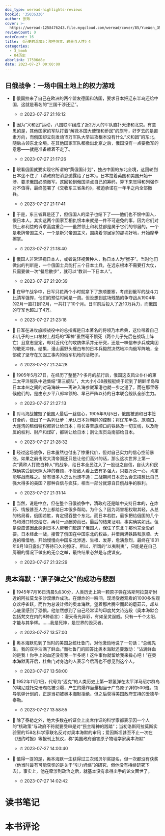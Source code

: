 ```yaml
---
doc_type: weread-highlights-reviews
bookId: '35036336'
author: 张玮
cover: >-
  https://weread-1258476243.file.myqcloud.com/weread/cover/85/YueWen_35036336/t7_YueWen_35036336.jpg
reviewCount: 0
noteCount: 16
title: 《历史的温度5：那些博弈、较量与人性》4
categories:
  - 3_book
  - 04历史
abbrlink: 17506d8e
date: 2023-07-27 00:00:00
---
```



## 日俄战争：一场中国土地上的权力游戏


- 📌 俄国拉来了自己在欧洲的两个盟友德国和法国，要求日本把辽东半岛还给中国，这就是著名的“三国干涉还辽”。 
    - ⏱ 2023-07-27 21:16:12 

- 📌 因为“义和团”运动，八国联军组成了近2万人的军队直扑天津和北京。有意思的是，其他国家的军队打着“解救本国大使馆和侨民”的旗号，好歹去的是直隶方向，而俄国却立刻发动15万军队大举进攻根本没有什么“义和团”的东北，随后占领东北全境。在其他国家军队都撤出北京之后，俄国没有一点要撤军的意思——就是准备赖着不走了。 
    - ⏱ 2023-07-27 21:17:26 

- 📌 眼看俄国就要实现它所谓的“黄俄国计划”，独占中国的东北全境，这回轮到日本坐不住了（清政府把消息透露给了日本）。日本拉着英国和美国开始干涉，要求俄国必须撤军。这回轮到俄国清点自己的筹码，算下来觉得和列强作对不值得，最终签署了《交收东三省条约》，被迫承诺在一年半之内全部撤兵。 
    - ⏱ 2023-07-27 21:17:41 

- 📌 于是，东三省算是还了，但俄国人的梁子也结下了——他们也不恨中国人，恨日本人。其实这两个国家互相仇恨本来就是一件不可避免的事，因为它们对领土和利益的诉求高度重合——虽然领土和利益都是属于它们的邻居的。一个是老牌帝国主义，一个是新兴帝国主义，围绕着邻居家的那块好地，开始摩拳擦掌。 
    - ⏱ 2023-07-27 21:18:40 

- 📌 俄国人非常轻视日本人，或者说轻视黄种人，称日本人为“猴子”。当时他们做出的判断是，一个俄国士兵能打三个日本士兵，在远东根本不需要打大仗，只需要做一次“餐后散步”，就可以“教训一下日本人”。 
    - ⏱ 2023-07-27 21:20:39 

- 📌 在甲午战争中，日军只花两个小时就拿下了旅顺要塞，考虑到俄军的战斗力比清军强悍，他们的预估时间是一周。但没想到这场残酷的争夺战从1904年的2月一直打到12月，一共打了10个月。日军前后投入了近10万兵力，而俄国的守军也超过了4万。 
    - ⏱ 2023-07-27 21:23:18 

- 📌 日军在进攻旅顺战役中的总指挥是日本著名的将领乃木希典，这位带着自己和儿子的三口棺材上战场的“军神”虽然毫不惧死（两个儿子先后在战场上阵亡）且意志坚定，却对近代化的攻防体系并无研究，还是一味信奉步兵成集团的敢死冲锋。结果，漫山遍野头缠白布的日本兵毅然决然地冲向俄军阵地，全部成了坚守在加固工事内的俄军机枪的活靶子。 
    - ⏱ 2023-07-27 21:24:28 

- 📌 1905年5月27日，在经历了整整7个多月的航行后，俄国这支风尘仆仆的第二太平洋舰队中途集结“第三舰队”，大大小小38艘舰艇终于赶到了朝鲜半岛和日本本州之间的对马海峡——离进入海参崴军港也就一步之遥了。而在那里等候他们的，是由东乡平八郎率领的、早已严阵以待的日本联合舰队全部主力。 
    - ⏱ 2023-07-27 21:27:13 

- 📌 对马海战摧毁了俄国人最后一丝信心，1905年9月5日，俄国被迫和日本签订合约，做出了一系列让步：承认日本对朝鲜的控制；将辽东半岛、旅顺口、大连湾的租借特权都转让给日本；将长春至旅顺口的铁路及一切支线，以及附属的权利、财产和煤矿，都转让给日本；割让库页岛南部给日本。 
    - ⏱ 2023-07-27 21:28:32 

- 📌 经过这场战争，日本虽然也付出了惨重代价，但对自己实力的信心空前暴涨。如果之前击败大清帝国还只是让他们高兴的话，那么这次世界上第一次“黄种人打败白种人”的战争，给日本全民注入了一股谜之自信，自认大和民族确实受到天照大神的眷顾，不管敌人看上去有多强大，只要万众一心，肯定能够战而胜之。曾有很多人怎么也想不通：二战期间日本怎么会去招惹比自己强大得多的美国？那种自信与疯狂，相当一部分就源自日俄战争的胜利。 
    - ⏱ 2023-07-27 21:31:14 

- 📌 当然，说是中立，但在整个日俄战争中，清政府还是暗中支持日本的，在炸药、情报甚至人力上都给日本很多帮助。为什么？因为两害相权取其轻，从总的格局看，俄国若胜，肯定侵吞整个东北，而日本若胜，最多把给俄国的几个岛和港口转交给它，再付一点酬劳而已。最后的结果证明，事实确实如此。但是否应该因此感谢日本人帮我们赶跑了俄国人，保住了东北？那也完全没必要。日本经此一战，接管了俄国在中国东北的权益，并借南满铁路和旅顺、大连的租借地，开始慢慢向中国东北渗透、生根、发芽，愈演愈烈，最终在1931年9月18日露出了等待已久的獠牙。所以，所谓的“以夷制夷”，只能是在自己孱弱的情况下做出的无奈之举，最终结果必然是与虎谋皮。 
    - ⏱ 2023-07-27 21:32:29 
## 奥本海默：“原子弹之父”的成功与悲剧


- 📌 1945年7月16日清晨5点30分，人类历史上第一颗原子弹在洛斯阿拉莫斯附近的阿拉莫戈多沙漠爆炸成功。在爆炸的一瞬间，现场受邀观看的1000多名观众欢呼雀跃，而作为总设计师的奥本海默，望着那片腾空而起的蘑菇云，却从心底里感到了恐惧。他忽然想到了自己经常读的印度梵文诗选段（奥本海默会包括梵文在内的8种语言）：漫天奇光异彩，有如圣灵逞威。只有一千个太阳，才能与其争辉。……我是死神，是世界的毁灭者。 
    - ⏱ 2023-07-27 13:57:00 

- 📌 奥本海默见到了当时的美国总统杜鲁门，对他激动地说了一句话：“总统先生，我的双手沾满了鲜血。”而杜鲁门的回答比奥本海默还要激动：“沾满鲜血的是我！你手上的血还没有我一半多呢！这件事你就留给我来操心吧！”在奥本海默离开后，杜鲁门对身边的人表示今后再也不想见到这个人。 
    - ⏱ 2023-07-27 13:58:00 

- 📌 1952年11月1日，代号为“迈克”的人类历史上第一颗氢弹在太平洋马绍尔群岛的埃尼威托克珊瑚岛被引爆，产生的爆炸当量相当于广岛原子弹的500倍。领导氢弹计划的，正是当初被奥本海默拒绝，但之后获得美国政府支持的爱德华·泰勒。 
    - ⏱ 2023-07-27 13:58:55 

- 📌 除了泰勒之外，绝大多数在听证会上出席作证的科学家都表示因一个人的“核政策”与政府不符就要受审是对“民主精神的践踏”；当初洛斯阿拉莫斯实验室的158名科学家联名反对对奥本海默的审讯；爱因斯坦甚至不止一次在《纽约时报》等报刊上抗议，称“美国政府迫害原子物理学家奥本海默” 
    - ⏱ 2023-07-27 14:00:40 

- 📌 值得一提的是，奥本海默一生获得过三次诺贝尔奖提名，但一次都没有获奖（他当时最有可能获奖的是关于“引力坍缩”的研究，但他没有持续研究下去）。事实上，他在牵涉到政治之后，就基本没有拿得出手的论文面世了。 
    - ⏱ 2023-07-27 14:02:42 

# 读书笔记


# 本书评论
